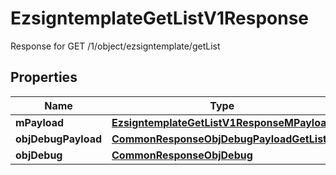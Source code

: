 

# EzsigntemplateGetListV1Response

Response for GET /1/object/ezsigntemplate/getList

## Properties

| Name | Type | Description | Notes |
|------------ | ------------- | ------------- | -------------|
|**mPayload** | [**EzsigntemplateGetListV1ResponseMPayload**](EzsigntemplateGetListV1ResponseMPayload.md) |  |  |
|**objDebugPayload** | [**CommonResponseObjDebugPayloadGetList**](CommonResponseObjDebugPayloadGetList.md) |  |  [optional] |
|**objDebug** | [**CommonResponseObjDebug**](CommonResponseObjDebug.md) |  |  [optional] |



